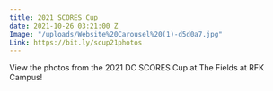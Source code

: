 ```yaml
---
title: 2021 SCORES Cup
date: 2021-10-26 03:21:00 Z
Image: "/uploads/Website%20Carousel%20(1)-d5d0a7.jpg"
Link: https://bit.ly/scup21photos
---
```


View the photos from the 2021 DC SCORES Cup at The Fields at RFK Campus!